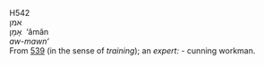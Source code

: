 <body>
  <p>H542<br>  אמן  <br> אָמָן  ‎  ‘âmân  <br><i>aw-mawn‘ </i><br>From <a href="h0539.htm">539</a> (in the sense of <i>training</i>); an <i>expert: - </i>cunning workman.<br></p>
 </body>